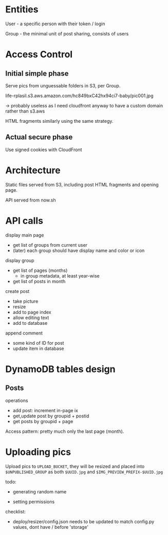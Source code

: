 # Entities

User - a specific person with their token / login

Group - the minimal unit of post sharing, consists of users


# Access Control

## Initial simple phase

Serve pics from unguessable folders in S3, per Group.

life-rplasil.s3.aws.amazon.com/hc849bxC42hx94ci7-baby/pic001.jpg

-> probably useless as I need cloudfront anyway to have a custom domain rather than s3.aws

HTML fragments similarly using the same strategy.

## Actual secure phase

Use signed cookies with CloudFront

# Architecture

Static files served from S3, including post HTML fragments and opening page.

API served from now.sh

# API calls

display main page
  - get list of groups from current user
  - (later) each group should have display name and color or icon

display group
  - get list of pages (months) 
	- in group metadata, at least year-wise
  - get list of posts in month

create post
  - take picture
  - resize
  - add to page index
  - allow editing text
  - add to database

append comment
  - some kind of ID for post
  - update item in database

# DynamoDB tables design

## Posts ##

operations
* add post: increment in-page ix
* get,update post by groupid + postid
* get posts by groupid + page 

Access pattern: pretty much only the last page (month).

# Uploading pics

Upload pics to `UPLOAD_BUCKET`, they will be resized and placed into 
`$UNPUBLISHED_GROUP` as both `$UUID.jpg` and `$IMG_PREVIEW_PREFIX-$UUID.jpg`

todo:
 + generating random name
 - setting permissions


checklist:
 * deploy/resizer/config.json needs to be updated to match config.py values, dont have / before 'storage'
